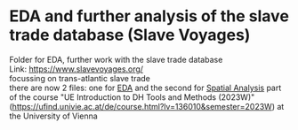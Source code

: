 # EDA and further analysis of the slave trade database (Slave Voyages)  
 Folder for EDA, further work with the slave trade database  
 Link: https://www.slavevoyages.org/  
 focussing on trans-atlantic slave trade  
there are now 2 files: one for [EDA](Novak_Assignment1_SlaveVoyages.ipynb) and the second for [Spatial Analysis](Novak_SlaveVoyages_Spatial.ipynb)
 part of the course "UE Introduction to DH Tools and Methods (2023W)" (https://ufind.univie.ac.at/de/course.html?lv=136010&semester=2023W) at the University of Vienna
